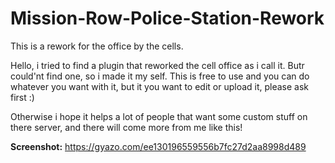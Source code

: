 # Mission-Row-Police-Station-Rework
This is a rework for the office by the cells.

Hello, i tried to find a plugin that reworked the cell office as i call it. Butr could'nt find one, so i made it my self.
This is free to use and you can do whatever you want with it, but it you want to edit or upload it, please ask first :)

Otherwise i hope it helps a lot of people that want some custom stuff on there server, and there will come more from me like this!

**Screenshot:** https://gyazo.com/ee130196559556b7fc27d2aa8998d489
